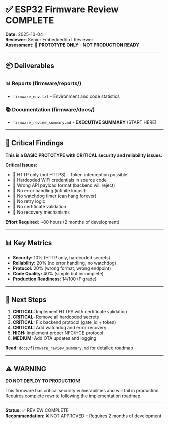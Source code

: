 # ✅ ESP32 Firmware Review COMPLETE

**Date:** 2025-10-04  
**Reviewer:** Senior Embedded/IoT Reviewer  
**Assessment:** 🔴 **PROTOTYPE ONLY - NOT PRODUCTION READY**

---

## 📦 Deliverables

### 📊 Reports (firmware/reports/)
- `firmware_env.txt` - Environment and code statistics

### 📚 Documentation (firmware/docs/)
- `firmware_review_summary.md` - **EXECUTIVE SUMMARY** (START HERE)

---

## 🎯 Critical Findings

**This is a BASIC PROTOTYPE with CRITICAL security and reliability issues.**

**Critical Issues:**
- 🔴 HTTP only (not HTTPS) - Token interception possible!
- 🔴 Hardcoded WiFi credentials in source code
- 🔴 Wrong API payload format (backend will reject)
- 🔴 No error handling (infinite loops!)
- 🔴 No watchdog timer (can hang forever)
- 🔴 No retry logic
- 🔴 No certificate validation
- 🔴 No recovery mechanisms

**Effort Required:** ~80 hours (2 months of development)

---

## 📊 Key Metrics

- **Security:** 10% (HTTP only, hardcoded secrets)
- **Reliability:** 20% (no error handling, no watchdog)
- **Protocol:** 20% (wrong format, wrong endpoint)
- **Code Quality:** 40% (simple but incomplete)
- **Production Readiness:** 14/100 (F grade)

---

## 🚀 Next Steps

1. **CRITICAL:** Implement HTTPS with certificate validation
2. **CRITICAL:** Remove all hardcoded secrets
3. **CRITICAL:** Fix backend protocol (gate_id + token)
4. **CRITICAL:** Add watchdog and error recovery
5. **HIGH:** Implement proper NFC/HCE protocol
6. **MEDIUM:** Add OTA updates and logging

**Read:** `docs/firmware_review_summary.md` for detailed roadmap

---

## ⚠️ WARNING

**DO NOT DEPLOY TO PRODUCTION!**

This firmware has critical security vulnerabilities and will fail in production.
Requires complete rewrite following the implementation roadmap.

---

**Status:** ✅ REVIEW COMPLETE  
**Recommendation:** ❌ NOT APPROVED - Requires 2 months of development

